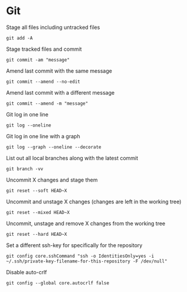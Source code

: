 # Git

Stage all files including untracked files

```
git add -A
```

Stage tracked files and commit

```
git commit -am "message"
```

Amend last commit with the same message

```
git commit --amend --no-edit
```

Amend last commit with a different message

```
git commit --amend -m "message"
```

Git log in one line

```
git log --oneline
```

Git log in one line with a graph

```
git log --graph --oneline --decorate
```

List out all local branches along with the latest commit

```
git branch -vv
```

Uncommit X changes and stage them

```
git reset --soft HEAD~X
```

Uncommit and unstage X changes (changes are left in the working tree)

```
git reset --mixed HEAD~X
```

Uncommit, unstage and remove X changes from the working tree

```
git reset --hard HEAD~X
```

Set a different ssh-key for specifically for the repository

```
git config core.sshCommand "ssh -o IdentitiesOnly=yes -i ~/.ssh/private-key-filename-for-this-repository -F /dev/null"
```

Disable auto-crlf

```
git config --global core.autocrlf false
```
